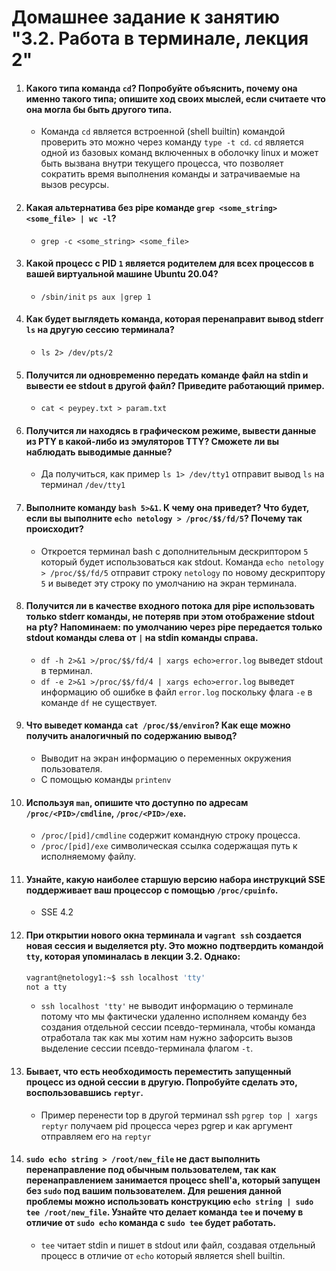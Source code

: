 # Домашнее задание к занятию "3.2. Работа в терминале, лекция 2"

1. #### Какого типа команда `cd`? Попробуйте объяснить, почему она именно такого типа; опишите ход своих мыслей, если считаете что она могла бы быть другого типа.
   * Команда `cd` является встроенной (shell builtin) командой проверить это можно через команду `type -t cd`. `cd` является одной из базовых команд включенных в оболочку linux и может быть вызвана внутри текущего процесса, что позволяет сократить время выполнения команды и затрачиваемые на вызов ресурсы.
2. #### Какая альтернатива без pipe команде `grep <some_string> <some_file> | wc -l`?
   * `grep -c <some_string> <some_file>` 
3. #### Какой процесс с PID `1` является родителем для всех процессов в вашей виртуальной машине Ubuntu 20.04?
   * `/sbin/init` `ps aux |grep 1`
4. #### Как будет выглядеть команда, которая перенаправит вывод stderr `ls` на другую сессию терминала?
   * `ls 2> /dev/pts/2`
5. #### Получится ли одновременно передать команде файл на stdin и вывести ее stdout в другой файл? Приведите работающий пример.
   * `cat < peypey.txt > param.txt`
6. #### Получится ли находясь в графическом режиме, вывести данные из PTY в какой-либо из эмуляторов TTY? Сможете ли вы наблюдать выводимые данные?
   * Да получиться, как пример `ls 1> /dev/tty1` отправит вывод `ls` на терминал `/dev/tty1`
7. #### Выполните команду `bash 5>&1`. К чему она приведет? Что будет, если вы выполните `echo netology > /proc/$$/fd/5`? Почему так происходит?
   * Откроется терминал bash c дополнительным дескриптором `5` который будет использоваться как stdout. Команда `echo netology > /proc/$$/fd/5` отправит строку `netology` по новому дескриптору `5` и выведет эту строку по умолчанию на экран терминала. 
8. #### Получится ли в качестве входного потока для pipe использовать только stderr команды, не потеряв при этом отображение stdout на pty? Напоминаем: по умолчанию через pipe передается только stdout команды слева от `|` на stdin команды справа.
   * `df -h 2>&1 >/proc/$$/fd/4 | xargs echo>error.log` выведет stdout в терминал. 
   * `df -e 2>&1 >/proc/$$/fd/4 | xargs echo>error.log` выведет информацию об ошибке в файл `error.log` поскольку флага `-e` в команде `df` не существует.
9. #### Что выведет команда `cat /proc/$$/environ`? Как еще можно получить аналогичный по содержанию вывод?
   * Выводит на экран информацию о переменных окружения пользователя.
   * С помощью команды `printenv`
10. #### Используя `man`, опишите что доступно по адресам `/proc/<PID>/cmdline`, `/proc/<PID>/exe`.
    * `/proc/[pid]/cmdline` содержит командную строку процесса.
    * `/proc/[pid]/exe` символическая ссылка содержащая путь к исполняемому файлу.
11. #### Узнайте, какую наиболее старшую версию набора инструкций SSE поддерживает ваш процессор с помощью `/proc/cpuinfo`.
    * SSE 4.2
12. #### При открытии нового окна терминала и `vagrant ssh` создается новая сессия и выделяется pty. Это можно подтвердить командой `tty`, которая упоминалась в лекции 3.2. Однако:

     ```bash
     vagrant@netology1:~$ ssh localhost 'tty'
     not a tty
     ```
    * `ssh localhost 'tty'` не выводит информацию о терминале потому что мы фактически удаленно исполняем команду без создания отдельной сессии псевдо-терминала, чтобы команда отработала так как мы хотим нам нужно зафорсить вызов выделение сессии псевдо-терминала флагом `-t`.
13. #### Бывает, что есть необходимость переместить запущенный процесс из одной сессии в другую. Попробуйте сделать это, воспользовавшись `reptyr`.
    * Пример перенести top в другой терминал ssh `pgrep top | xargs reptyr` получаем pid процесса через pgrep и как аргумент отправляем его на `reptyr`
14. #### `sudo echo string > /root/new_file` не даст выполнить перенаправление под обычным пользователем, так как перенаправлением занимается процесс shell'а, который запущен без `sudo` под вашим пользователем. Для решения данной проблемы можно использовать конструкцию `echo string | sudo tee /root/new_file`. Узнайте что делает команда `tee` и почему в отличие от `sudo echo` команда с `sudo tee` будет работать.
    * `tee` читает stdin и пишет в stdout или файл, создавая отдельный процесс в отличие от `echo` который является shell builtin.
